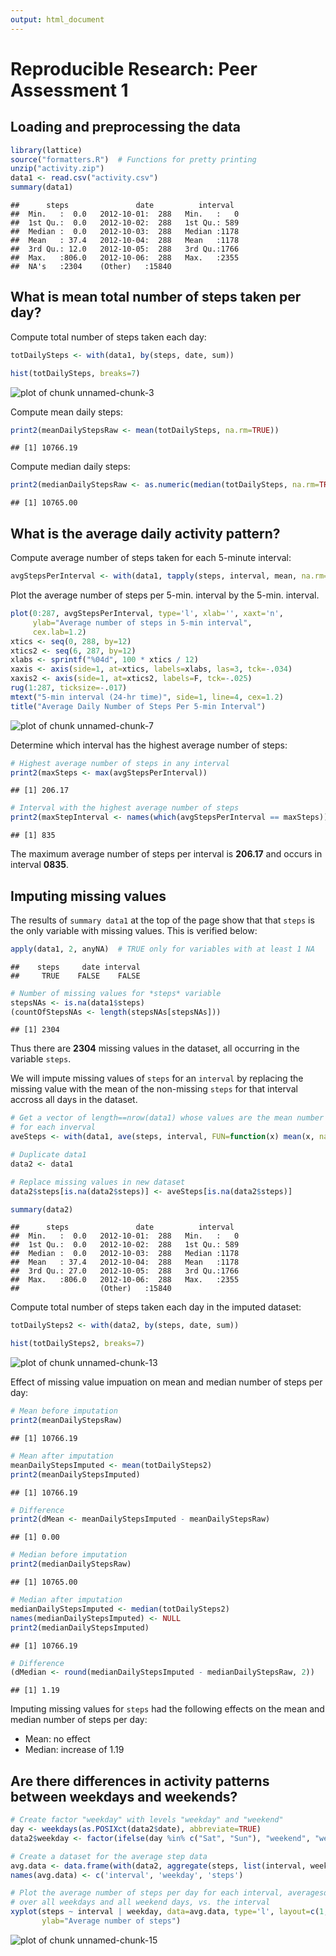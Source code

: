 ```yaml
---
output: html_document
---
```

# Reproducible Research: Peer Assessment 1

## Loading and preprocessing the data


```r
library(lattice)
source("formatters.R")  # Functions for pretty printing
unzip("activity.zip")
data1 <- read.csv("activity.csv")
summary(data1)
```

```
##      steps               date          interval   
##  Min.   :  0.0   2012-10-01:  288   Min.   :   0  
##  1st Qu.:  0.0   2012-10-02:  288   1st Qu.: 589  
##  Median :  0.0   2012-10-03:  288   Median :1178  
##  Mean   : 37.4   2012-10-04:  288   Mean   :1178  
##  3rd Qu.: 12.0   2012-10-05:  288   3rd Qu.:1766  
##  Max.   :806.0   2012-10-06:  288   Max.   :2355  
##  NA's   :2304    (Other)   :15840
```
## What is mean total number of steps taken per day?
Compute total number of steps taken each day:

```r
totDailySteps <- with(data1, by(steps, date, sum))
```

```r
hist(totDailySteps, breaks=7)
```

![plot of chunk unnamed-chunk-3](figure/unnamed-chunk-3.png) 

Compute mean daily steps:

```r
print2(meanDailyStepsRaw <- mean(totDailySteps, na.rm=TRUE))
```

```
## [1] 10766.19
```
Compute median daily steps:

```r
print2(medianDailyStepsRaw <- as.numeric(median(totDailySteps, na.rm=TRUE)))
```

```
## [1] 10765.00
```

## What is the average daily activity pattern?
Compute average number of steps taken for each 5-minute interval:

```r
avgStepsPerInterval <- with(data1, tapply(steps, interval, mean, na.rm=TRUE))
```

Plot the average number of steps per 5-min. interval by the 5-min. interval.


```r
plot(0:287, avgStepsPerInterval, type='l', xlab='', xaxt='n',
     ylab="Average number of steps in 5-min interval", 
     cex.lab=1.2)
xtics <- seq(0, 288, by=12)
xtics2 <- seq(6, 287, by=12)
xlabs <- sprintf("%04d", 100 * xtics / 12)
xaxis <- axis(side=1, at=xtics, labels=xlabs, las=3, tck=-.034)
xaxis2 <- axis(side=1, at=xtics2, labels=F, tck=-.025)
rug(1:287, ticksize=-.017)
mtext("5-min interval (24-hr time)", side=1, line=4, cex=1.2)
title("Average Daily Number of Steps Per 5-min Interval")
```

![plot of chunk unnamed-chunk-7](figure/unnamed-chunk-7.png) 

Determine which interval has the highest average number of steps:


```r
# Highest average number of steps in any interval
print2(maxSteps <- max(avgStepsPerInterval))
```

```
## [1] 206.17
```

```r
# Interval with the highest average number of steps
print2(maxStepInterval <- names(which(avgStepsPerInterval == maxSteps)))
```

```
## [1] 835
```
The maximum average number of steps per interval is **206.17** and occurs 
in interval **0835**.

## Imputing missing values

The results of `summary data1` at the top of the page show that that `steps` is
the only variable with missing values.  This is verified below:


```r
apply(data1, 2, anyNA)  # TRUE only for variables with at least 1 NA
```

```
##    steps     date interval 
##     TRUE    FALSE    FALSE
```


```r
# Number of missing values for *steps* variable
stepsNAs <- is.na(data1$steps)
(countOfStepsNAs <- length(stepsNAs[stepsNAs]))
```

```
## [1] 2304
```

Thus there are **2304** missing values in the dataset, all occurring
in the variable `steps`.

We will impute missing values of `steps` for an `interval` by replacing the
missing value with the mean of the non-missing `steps` for that interval accross
all days in the dataset.


```r
# Get a vector of length==nrow(data1) whose values are the mean number of steps
# for each inverval
aveSteps <- with(data1, ave(steps, interval, FUN=function(x) mean(x, na.rm=TRUE)))

# Duplicate data1
data2 <- data1

# Replace missing values in new dataset
data2$steps[is.na(data2$steps)] <- aveSteps[is.na(data2$steps)]

summary(data2)
```

```
##      steps               date          interval   
##  Min.   :  0.0   2012-10-01:  288   Min.   :   0  
##  1st Qu.:  0.0   2012-10-02:  288   1st Qu.: 589  
##  Median :  0.0   2012-10-03:  288   Median :1178  
##  Mean   : 37.4   2012-10-04:  288   Mean   :1178  
##  3rd Qu.: 27.0   2012-10-05:  288   3rd Qu.:1766  
##  Max.   :806.0   2012-10-06:  288   Max.   :2355  
##                  (Other)   :15840
```
Compute total number of steps taken each day in the imputed dataset:

```r
totDailySteps2 <- with(data2, by(steps, date, sum))
```

```r
hist(totDailySteps2, breaks=7)
```

![plot of chunk unnamed-chunk-13](figure/unnamed-chunk-13.png) 

Effect of missing value impuation on mean and median number of steps per day:

```r
# Mean before imputation
print2(meanDailyStepsRaw)
```

```
## [1] 10766.19
```

```r
# Mean after imputation
meanDailyStepsImputed <- mean(totDailySteps2)
print2(meanDailyStepsImputed)
```

```
## [1] 10766.19
```

```r
# Difference
print2(dMean <- meanDailyStepsImputed - meanDailyStepsRaw)
```

```
## [1] 0.00
```

```r
# Median before imputation
print2(medianDailyStepsRaw)
```

```
## [1] 10765.00
```

```r
# Median after imputation
medianDailyStepsImputed <- median(totDailySteps2)
names(medianDailyStepsImputed) <- NULL
print2(medianDailyStepsImputed)
```

```
## [1] 10766.19
```

```r
# Difference
(dMedian <- round(medianDailyStepsImputed - medianDailyStepsRaw, 2))
```

```
## [1] 1.19
```

Imputing missing values for `steps` had the following effects on the mean and
median number of steps per day:
* Mean: no effect
* Median: increase of 1.19

## Are there differences in activity patterns between weekdays and weekends?


```r
# Create factor "weekday" with levels "weekday" and "weekend"
day <- weekdays(as.POSIXct(data2$date), abbreviate=TRUE)
data2$weekday <- factor(ifelse(day %in% c("Sat", "Sun"), "weekend", "weekday"))

# Create a dataset for the average step data
avg.data <- data.frame(with(data2, aggregate(steps, list(interval, weekday), mean)))
names(avg.data) <- c('interval', 'weekday', 'steps')

# Plot the average number of steps per day for each interval, averagesd separately 
# over all weekdays and all weekend days, vs. the interval
xyplot(steps ~ interval | weekday, data=avg.data, type='l', layout=c(1,2), xlab="Interval",
       ylab="Average number of steps")
```

![plot of chunk unnamed-chunk-15](figure/unnamed-chunk-15.png) 

